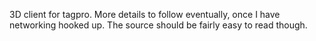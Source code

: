 3D client for tagpro. More details to follow eventually, once I have networking hooked up. The source should be fairly easy to read though.
